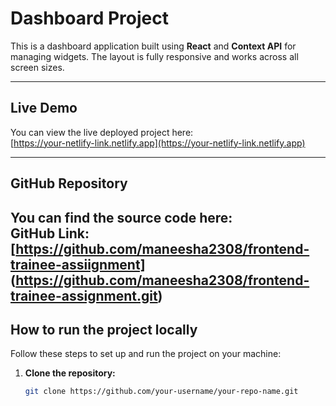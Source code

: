 # Dashboard Project

This is a dashboard application built using **React** and **Context API** for managing widgets. The layout is fully responsive and works across all screen sizes.

---

##  Live Demo

You can view the live deployed project here:  
 [https://your-netlify-link.netlify.app](https://your-netlify-link.netlify.app)

---

## GitHub Repository

You can find the source code here:  
GitHub Link: [https://github.com/maneesha2308/frontend-trainee-assiignment]
(https://github.com/maneesha2308/frontend-trainee-assignment.git)
---

##  How to run the project locally

Follow these steps to set up and run the project on your machine:

1. **Clone the repository:**
   ```bash
   git clone https://github.com/your-username/your-repo-name.git

